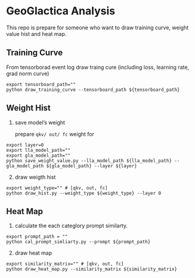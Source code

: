 # GeoGlactica Analysis

This repo is prepare for someone who want to draw training curve, weight value hist and heat map.

## Training Curve

From tensorborad event log draw traing cure (including loss, learning rate, grad norm curve)

```shell
export tensorboard_path=""
python draw_training_curve --tensorboard_path ${tensorboard_path} 
```

## Weight Hist 

1. save model’s weight

   prepare `qkv/ out/ fc` weight for 

```shell
export layer=0
export lla_model_path=""
export gla_model_path=""
python save_weight_value.py --lla_model_path ${lla_model_path} --gla_model_path ${gla_model_path} --layer ${layer}
```



2. draw weigth hist

```shell
export weight_type="" # [qkv, out, fc]
python draw_hist.py --weight_type ${weight_type} --layer 0
```



## Heat Map
1. calculate the each categlory prompt similarty.
```shell
export prompt_path = ""
python cal_prompt_simliarty.py --prompt ${prompt_path}
```

2. draw heat map
```shell
export similarity_matrix="" # [qkv, out, fc]
python draw_heat_map.py --similarity_matrix ${similarity_matrix}
```


